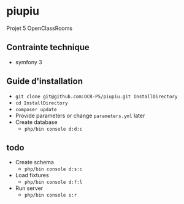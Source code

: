 # piupiu

Projet 5 OpenClassRooms

## Contrainte technique
* symfony 3

## Guide d'installation
  * `git clone git@github.com:OCR-P5/piupiu.git InstallDirectory`
  * `cd InstallDirectory`
  * `composer update`
  * Provide parameters or change `parameters.yml` later
  * Create database
    * `php/bin console d:d:c`

## todo
  * Create schema
    * `php/bin console d:s:c`
  * Load fixtures
    * `php/bin console d:f:l`
  * Run server
    * `php/bin console s:r` 
  